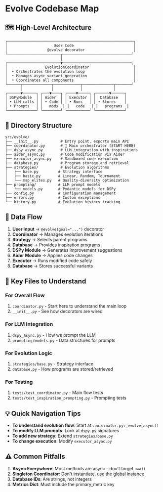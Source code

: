 # Evolve Codebase Map

## 🗺️ High-Level Architecture

```
┌─────────────────────────────────────────────────────────┐
│                     User Code                           │
│                  @evolve decorator                      │
└────────────────────────┬───────────────────────────────┘
                         │
┌────────────────────────▼───────────────────────────────┐
│                 EvolutionCoordinator                    │
│  • Orchestrates the evolution loop                      │
│  • Manages async variant generation                     │
│  • Coordinates all components                           │
└──────┬─────────────┬────────────┬──────────────┬───────┘
       │             │            │              │
┌──────▼──────┐ ┌───▼────┐ ┌────▼─────┐ ┌──────▼──────┐
│ DSPyModule  │ │ Aider  │ │ Executor │ │  Database   │
│ • LLM calls │ │ • Code │ │ • Runs   │ │ • Stores    │
│ • Prompts   │ │   mods  │ │   code   │ │   programs  │
└─────────────┘ └────────┘ └──────────┘ └─────────────┘
```

## 📁 Directory Structure

```
src/evolve/
├── __init__.py          # Entry point, exports main API
├── coordinator.py       # 🎯 Main orchestrator (START HERE)
├── dspy_async.py        # LLM integration with inspirations
├── aider_async.py       # Code modification via Aider
├── executor_async.py    # Sandboxed code execution
├── database.py          # Program storage and retrieval
├── strategies/          # Evolution algorithms
│   ├── base.py         # Strategy interface
│   ├── basic.py        # Linear, Random, Tournament
│   └── map_elites.py   # Quality-diversity optimization
├── prompting/          # LLM prompt models
│   └── models.py       # Pydantic models for DSPy
├── config.py           # Configuration management
├── errors.py           # Custom exceptions
└── history.py          # Evolution history tracking
```

## 🔄 Data Flow

1. **User Input** → `@evolve(goal="...")` decorator
2. **Coordinator** → Manages evolution iterations
3. **Strategy** → Selects parent programs
4. **Database** → Provides inspiration programs
5. **DSPy Module** → Generates improvement suggestions
6. **Aider Module** → Applies code changes
7. **Executor** → Runs modified code safely
8. **Database** → Stores successful variants

## 🔑 Key Files to Understand

### For Overall Flow
1. `coordinator.py` - Start here to understand the main loop
2. `__init__.py` - See how decorators are wired

### For LLM Integration
1. `dspy_async.py` - How we prompt the LLM
2. `prompting/models.py` - Data structures for prompts

### For Evolution Logic
1. `strategies/base.py` - Strategy interface
2. `database.py` - How programs are stored/retrieved

### For Testing
1. `tests/test_coordinator.py` - Main flow tests
2. `tests/test_inspiration_prompting.py` - Prompting tests

## 💡 Quick Navigation Tips

- **To understand evolution flow**: Start at `coordinator.py:_evolve_async()`
- **To modify LLM prompts**: Look at `dspy.py` signatures
- **To add new strategy**: Extend `strategies/base.py`
- **To change execution**: Modify `executor_async.py`

## ⚠️ Common Pitfalls

1. **Async Everywhere**: Most methods are async - don't forget `await`
2. **Singleton Coordinator**: Don't instantiate, use the global instance
3. **Database IDs**: Are strings, not integers
4. **Metrics Dict**: Must include the primary_metric key
